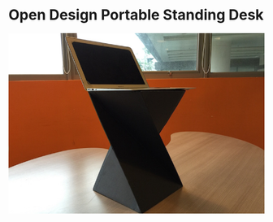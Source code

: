 # Open Design Portable Standing Desk

![Cover](https://raw.githubusercontent.com/benlau/openstandkit/master/img/cover.jpg)


